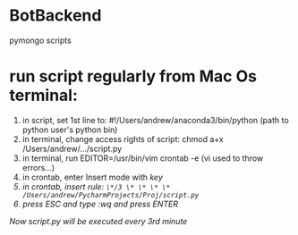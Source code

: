# BotBackend
pymongo scripts


# run script regularly from Mac Os terminal:

1. in script, set 1st line to: #!/Users/andrew/anaconda3/bin/python (path to python user's python bin)
2. in terminal, change access rights of script: chmod a+x /Users/andrew/.../script.py
3. in terminal, run EDITOR=/usr/bin/vim crontab -e (vi used to throw errors...)
4. in crontab, enter Insert mode with <I> key
5. in crontab, insert rule: `\*/3 \* \* \* \* /Users/andrew/PycharmProjects/Proj/script.py`
6. press ESC and type :wq and press ENTER
  
Now script.py will be executed every 3rd minute
